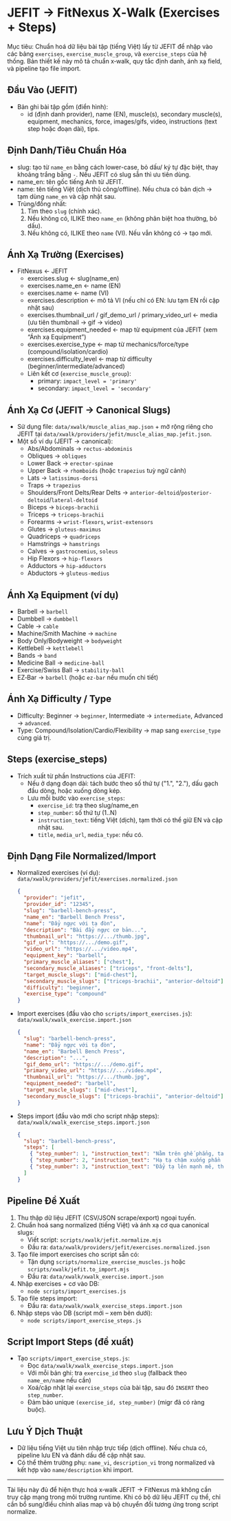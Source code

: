 # JEFIT → FitNexus X‑Walk (Exercises + Steps)

Mục tiêu: Chuẩn hoá dữ liệu bài tập (tiếng Việt) lấy từ JEFIT để nhập vào các bảng `exercises`, `exercise_muscle_group`, và `exercise_steps` của hệ thống. Bản thiết kế này mô tả chuẩn x‑walk, quy tắc định danh, ánh xạ field, và pipeline tạo file import.

## Đầu Vào (JEFIT)
- Bản ghi bài tập gồm (điển hình):
  - id (định danh provider), name (EN), muscle(s), secondary muscle(s), equipment, mechanics, force, images/gifs, video, instructions (text step hoặc đoạn dài), tips.

## Định Danh/Tiêu Chuẩn Hóa
- slug: tạo từ `name_en` bằng cách lower-case, bỏ dấu/ ký tự đặc biệt, thay khoảng trắng bằng `-`. Nếu JEFIT có slug sẵn thì ưu tiên dùng.
- name_en: tên gốc tiếng Anh từ JEFIT.
- name: tên tiếng Việt (dịch thủ công/offline). Nếu chưa có bản dịch → tạm dùng `name_en` và cập nhật sau.
- Trùng/đồng nhất:
  1. Tìm theo `slug` (chính xác).
  2. Nếu không có, ILIKE theo `name_en` (không phân biệt hoa thường, bỏ dấu).
  3. Nếu không có, ILIKE theo `name` (VI). Nếu vẫn không có → tạo mới.

## Ánh Xạ Trường (Exercises)
- FitNexus ← JEFIT
  - exercises.slug ← slug(name_en)
  - exercises.name_en ← name (EN)
  - exercises.name ← name (VI)
  - exercises.description ← mô tả VI (nếu chỉ có EN: lưu tạm EN rồi cập nhật sau)
  - exercises.thumbnail_url / gif_demo_url / primary_video_url ← media (ưu tiên thumbnail → gif → video)
  - exercises.equipment_needed ← map từ equipment của JEFIT (xem “Ánh xạ Equipment”)
  - exercises.exercise_type ← map từ mechanics/force/type (compound/isolation/cardio)
  - exercises.difficulty_level ← map từ difficulty (beginner/intermediate/advanced)
  - Liên kết cơ (`exercise_muscle_group`):
    - primary: `impact_level = 'primary'`
    - secondary: `impact_level = 'secondary'`

## Ánh Xạ Cơ (JEFIT → Canonical Slugs)
- Sử dụng file: `data/xwalk/muscle_alias_map.json` + mở rộng riêng cho JEFIT tại `data/xwalk/providers/jefit/muscle_alias_map.jefit.json`.
- Một số ví dụ (JEFIT → canonical):
  - Abs/Abdominals → `rectus-abdominis`
  - Obliques → `obliques`
  - Lower Back → `erector-spinae`
  - Upper Back → `rhomboids` (hoặc `trapezius` tuỳ ngữ cảnh)
  - Lats → `latissimus-dorsi`
  - Traps → `trapezius`
  - Shoulders/Front Delts/Rear Delts → `anterior-deltoid`/`posterior-deltoid`/`lateral-deltoid`
  - Biceps → `biceps-brachii`
  - Triceps → `triceps-brachii`
  - Forearms → `wrist-flexors`, `wrist-extensors`
  - Glutes → `gluteus-maximus`
  - Quadriceps → `quadriceps`
  - Hamstrings → `hamstrings`
  - Calves → `gastrocnemius`, `soleus`
  - Hip Flexors → `hip-flexors`
  - Adductors → `hip-adductors`
  - Abductors → `gluteus-medius`

## Ánh Xạ Equipment (ví dụ)
- Barbell → `barbell`
- Dumbbell → `dumbbell`
- Cable → `cable`
- Machine/Smith Machine → `machine`
- Body Only/Bodyweight → `bodyweight`
- Kettlebell → `kettlebell`
- Bands → `band`
- Medicine Ball → `medicine-ball`
- Exercise/Swiss Ball → `stability-ball`
- EZ‑Bar → `barbell` (hoặc `ez-bar` nếu muốn chi tiết)

## Ánh Xạ Difficulty / Type
- Difficulty: Beginner → `beginner`, Intermediate → `intermediate`, Advanced → `advanced`.
- Type: Compound/Isolation/Cardio/Flexibility → map sang `exercise_type` cùng giá trị.

## Steps (exercise_steps)
- Trích xuất từ phần Instructions của JEFIT:
  - Nếu ở dạng đoạn dài: tách bước theo số thứ tự ("1.", "2."), dấu gạch đầu dòng, hoặc xuống dòng kép.
  - Lưu mỗi bước vào `exercise_steps`:
    - `exercise_id`: tra theo slug/name_en
    - `step_number`: số thứ tự (1..N)
    - `instruction_text`: tiếng Việt (dịch), tạm thời có thể giữ EN và cập nhật sau.
    - `title`, `media_url`, `media_type`: nếu có.

## Định Dạng File Normalized/Import
- Normalized exercises (ví dụ): `data/xwalk/providers/jefit/exercises.normalized.json`
  ```json
  {
    "provider": "jefit",
    "provider_id": "12345",
    "slug": "barbell-bench-press",
    "name_en": "Barbell Bench Press",
    "name": "Đẩy ngực với tạ đòn",
    "description": "Bài đẩy ngực cơ bản...",
    "thumbnail_url": "https://.../thumb.jpg",
    "gif_url": "https://.../demo.gif",
    "video_url": "https://.../video.mp4",
    "equipment_key": "barbell",
    "primary_muscle_aliases": ["chest"],
    "secondary_muscle_aliases": ["triceps", "front-delts"],
    "target_muscle_slugs": ["mid-chest"],
    "secondary_muscle_slugs": ["triceps-brachii", "anterior-deltoid"],
    "difficulty": "beginner",
    "exercise_type": "compound"
  }
  ```

- Import exercises (đầu vào cho `scripts/import_exercises.js`): `data/xwalk/xwalk_exercise.import.json`
  ```json
  {
    "slug": "barbell-bench-press",
    "name": "Đẩy ngực với tạ đòn",
    "name_en": "Barbell Bench Press",
    "description": "...",
    "gif_demo_url": "https://.../demo.gif",
    "primary_video_url": "https://.../video.mp4",
    "thumbnail_url": "https://.../thumb.jpg",
    "equipment_needed": "barbell",
    "target_muscle_slugs": ["mid-chest"],
    "secondary_muscle_slugs": ["triceps-brachii", "anterior-deltoid"]
  }
  ```

- Steps import (đầu vào mới cho script nhập steps): `data/xwalk/xwalk_exercise_steps.import.json`
  ```json
  {
    "slug": "barbell-bench-press",
    "steps": [
      { "step_number": 1, "instruction_text": "Nằm trên ghế phẳng, tay nắm tạ đòn rộng hơn vai..." },
      { "step_number": 2, "instruction_text": "Hạ tạ chậm xuống phần giữa ngực..." },
      { "step_number": 3, "instruction_text": "Đẩy tạ lên mạnh mẽ, thở ra..." }
    ]
  }
  ```

## Pipeline Đề Xuất
1. Thu thập dữ liệu JEFIT (CSV/JSON scrape/export) ngoại tuyến.
2. Chuẩn hoá sang normalized (tiếng Việt) và ánh xạ cơ qua canonical slugs:
   - Viết script: `scripts/xwalk/jefit.normalize.mjs`
   - Đầu ra: `data/xwalk/providers/jefit/exercises.normalized.json`
3. Tạo file import exercises cho script sẵn có:
   - Tận dụng `scripts/normalize_exercise_muscles.js` hoặc `scripts/xwalk/jefit.to_import.mjs`
   - Đầu ra: `data/xwalk/xwalk_exercise.import.json`
4. Nhập exercises + cơ vào DB:
   - `node scripts/import_exercises.js`
5. Tạo file steps import:
   - Đầu ra: `data/xwalk/xwalk_exercise_steps.import.json`
6. Nhập steps vào DB (script mới – xem bên dưới):
   - `node scripts/import_exercise_steps.js`

## Script Import Steps (đề xuất)
- Tạo `scripts/import_exercise_steps.js`:
  - Đọc `data/xwalk/xwalk_exercise_steps.import.json`
  - Với mỗi bản ghi: tra `exercise_id` theo `slug` (fallback theo `name_en/name` nếu cần)
  - Xoá/cập nhật lại `exercise_steps` của bài tập, sau đó `INSERT` theo `step_number`.
  - Đảm bảo unique `(exercise_id, step_number)` (migr đã có ràng buộc).

## Lưu Ý Dịch Thuật
- Dữ liệu tiếng Việt ưu tiên nhập trực tiếp (dịch offline). Nếu chưa có, pipeline lưu EN và đánh dấu để cập nhật sau.
- Có thể thêm trường phụ: `name_vi`, `description_vi` trong normalized và kết hợp vào `name/description` khi import.

---
Tài liệu này đủ để hiện thực hoá x‑walk JEFIT → FitNexus mà không cần truy cập mạng trong môi trường runtime. Khi có bộ dữ liệu JEFIT cụ thể, chỉ cần bổ sung/điều chỉnh alias map và bộ chuyển đổi tương ứng trong script normalize.

